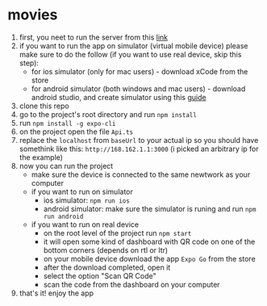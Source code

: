 # movies
1. first, you neet to run the server from this [link](https://github.com/next-insurance/next-test)
2. if you want to run the app on simulator (virtual mobile device) please make sure to do the follow (if you want to use real device, skip this step):
    * for ios simulator (only for mac users) - download xCode from the store
    * for android simulator (both windows and mac users) - download android studio, and create simulator using this [guide](https://developer.android.com/studio/run/managing-avds#createavd)
3. clone this repo
4. go to the project's root directory and run `npm install`
5. run `npm install -g expo-cli`
6. on the project open the file `Api.ts`
7. replace the `localhost` from `baseUrl` to your actual ip so you should have somethink like this: `http://168.162.1.1:3000` (i picked an arbitrary ip for the example)
8. now you can run the project
    * make sure the device is connected to the same newtwork as your computer
    * if you want to run on simulator
       - ios simulator: `npm run ios`
       - android simulator: make sure the simulator is runing and run `npm run android`
    * if you want to run on real device
      - on the root level of the project run `npm start`
      - it will open some kind of dashboard with QR code on one of the bottom corners (depends on rtl or ltr)
      - on your mobile device download the app `Expo Go` from the store
      - after the download completed, open it
      - select the option "Scan QR Code"
      - scan the code from the dashboard on your computer
9. that's it! enjoy the app
